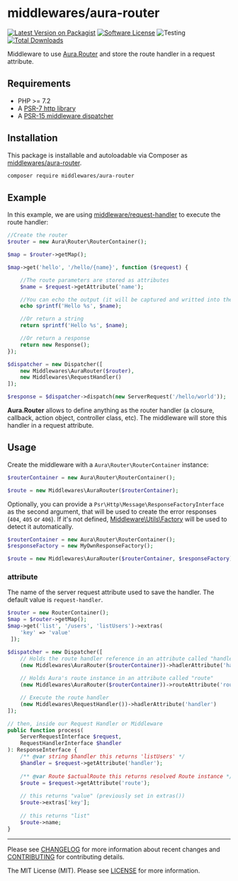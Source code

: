 # middlewares/aura-router

[![Latest Version on Packagist][ico-version]][link-packagist]
[![Software License][ico-license]](LICENSE)
![Testing][ico-ga]
[![Total Downloads][ico-downloads]][link-downloads]

Middleware to use [Aura.Router](https://github.com/auraphp/Aura.Router/) and store the route handler in a request attribute.

## Requirements

* PHP >= 7.2
* A [PSR-7 http library](https://github.com/middlewares/awesome-psr15-middlewares#psr-7-implementations)
* A [PSR-15 middleware dispatcher](https://github.com/middlewares/awesome-psr15-middlewares#dispatcher)

## Installation

This package is installable and autoloadable via Composer as [middlewares/aura-router](https://packagist.org/packages/middlewares/aura-router).

```sh
composer require middlewares/aura-router
```

## Example

In this example, we are using [middleware/request-handler](https://github.com/middlewares/request-handler) to execute the route handler:

```php
//Create the router
$router = new Aura\Router\RouterContainer();

$map = $router->getMap();

$map->get('hello', '/hello/{name}', function ($request) {

    //The route parameters are stored as attributes
    $name = $request->getAttribute('name');

    //You can echo the output (it will be captured and writted into the body)
    echo sprintf('Hello %s', $name);

    //Or return a string
    return sprintf('Hello %s', $name);

    //Or return a response
    return new Response();
});

$dispatcher = new Dispatcher([
    new Middlewares\AuraRouter($router),
    new Middlewares\RequestHandler()
]);

$response = $dispatcher->dispatch(new ServerRequest('/hello/world'));
```

**Aura.Router** allows to define anything as the router handler (a closure, callback, action object, controller class, etc). The middleware will store this handler in a request attribute.

## Usage

Create the middleware with a `Aura\Router\RouterContainer` instance:

```php
$routerContainer = new Aura\Router\RouterContainer();

$route = new Middlewares\AuraRouter($routerContainer);
```

Optionally, you can provide a `Psr\Http\Message\ResponseFactoryInterface` as the second argument, that will be used to create the error responses (`404`, `405` or `406`). If it's not defined, [Middleware\Utils\Factory](https://github.com/middlewares/utils#factory) will be used to detect it automatically.

```php
$routerContainer = new Aura\Router\RouterContainer();
$responseFactory = new MyOwnResponseFactory();

$route = new Middlewares\AuraRouter($routerContainer, $responseFactory);
```

### attribute

The name of the server request attribute used to save the handler. The default value is `request-handler`.

```php
$router = new RouterContainer();
$map = $router->getMap();
$map->get('list', '/users', 'listUsers')->extras(
    'key' => 'value'
 ]);

$dispatcher = new Dispatcher([
    // Holds the route handler reference in an attribute called "handler"
    (new Middlewares\AuraRouter($routerContainer))->hadlerAttribute('handler'),
       
    // Holds Aura's route instance in an attribute called "route"
    (new Middlewares\AuraRouter($routerContainer))->routeAttribute('route'),

    // Execute the route handler
    (new Middlewares\RequestHandler())->hadlerAttribute('handler')
]);

// then, inside our Request Handler or Middleware
public function process(
    ServerRequestInterface $request,
    RequestHandlerInterface $handler
): ResponseInterface {
    /** @var string $handler this returns 'listUsers' */
    $handler = $request->getAttribute('handler');
    
    /** @var Route $actualRoute this returns resolved Route instance */
    $route = $request->getAttribute('route');
    
    // this returns "value" (previously set in extras())
    $route->extras['key'];
    
    // this returns "list"
    $route->name;
}
```

---

Please see [CHANGELOG](CHANGELOG.md) for more information about recent changes and [CONTRIBUTING](CONTRIBUTING.md) for contributing details.

The MIT License (MIT). Please see [LICENSE](LICENSE) for more information.

[ico-version]: https://img.shields.io/packagist/v/middlewares/aura-router.svg?style=flat-square
[ico-license]: https://img.shields.io/badge/license-MIT-brightgreen.svg?style=flat-square
[ico-ga]: https://github.com/middlewares/aura-router/workflows/testing/badge.svg
[ico-downloads]: https://img.shields.io/packagist/dt/middlewares/aura-router.svg?style=flat-square

[link-packagist]: https://packagist.org/packages/middlewares/aura-router
[link-downloads]: https://packagist.org/packages/middlewares/aura-router
